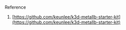 


Reference
1. [https://github.com/keunlee/k3d-metallb-starter-kit](https://github.com/keunlee/k3d-metallb-starter-kit)